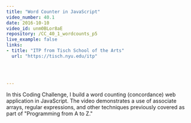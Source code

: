 ```yaml
---
title: "Word Counter in JavaScript"
video_number: 40.1
date: 2016-10-10
video_id: unm0BLor8aE
repository: /CC_40_1_wordcounts_p5
live_example: false
links:
- title: "ITP from Tisch School of the Arts"  
  url: "https://tisch.nyu.edu/itp"
  


  
---
```


In this Coding Challenge, I build a word counting (concordance) web application in JavaScript.   The video demonstrates a use of associate arrays, regular expressions, and other techniques previously covered as part of "Programming from A to Z."

